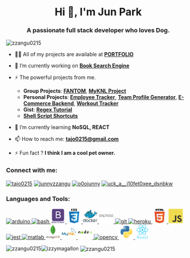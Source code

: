<h1 align="center">Hi 👋, I'm Jun Park</h1>
<h3 align="center">A passionate full stack developer who loves Dog.</h3>

<p align="left"> <img src="https://komarev.com/ghpvc/?username=zzangu0215&label=Profile%20views&color=0e75b6&style=flat" alt="zzangu0215" /> </p>

- 👨‍💻 All of my projects are available at [**PORTFOLIO**](https://zzangu0215.github.io/portfolio-v3/)

- 🔭 I’m currently working on [**Book Search Engine**](https://github.com/zzangu0215/book-search-engine)

- ⚡ The powerful projects from me.

  - **Group Projects**: [**FANTOM**](https://github.com/zzangu0215/fantom), [**MyKNL Project**](https://github.com/zzangu0215/zzangu-and-the-pals)
  - **Personal Projects**: [**Employee Tracker**](https://github.com/zzangu0215/employee-tracker), [**Team Profile Generator**](https://github.com/zzangu0215/Team-Profile-Generator), [**E-Commerce Backend**](https://github.com/zzangu0215/e-commerce-backend), [**Workout Tracker**](https://github.com/zzangu0215/workout-tracker)
  - **Gist**: [**Regex Tutorial**](https://gist.github.com/zzangu0215)
  - [**Shell Script Shortcuts**](https://github.com/zzangu0215/shell-shortcuts)

- 🌱 I’m currently learning **NoSQL, REACT**

- 📫 How to reach me: **tajo0215@gmail.com**

- ⚡ Fun fact ? **I think I am a cool pet owner.**

<h3 align="left">Connect with me:</h3>
<p align="left">
<a href="https://codepen.io/tajo0215" target="blank"><img align="center" src="https://raw.githubusercontent.com/rahuldkjain/github-profile-readme-generator/master/src/images/icons/Social/codepen.svg" alt="tajo0215" height="30" width="40" /></a>
<a href="https://linkedin.com/in/junnyzzangu" target="blank"><img align="center" src="https://raw.githubusercontent.com/rahuldkjain/github-profile-readme-generator/master/src/images/icons/Social/linked-in-alt.svg" alt="junnyzzangu" height="30" width="40" /></a>
<a href="https://instagram.com/o0ojunny" target="blank"><img align="center" src="https://raw.githubusercontent.com/rahuldkjain/github-profile-readme-generator/master/src/images/icons/Social/instagram.svg" alt="o0ojunny" height="30" width="40" /></a>
<a href="https://www.youtube.com/channel/UCk_a__J10fet0xEe_dSNBKw" target="blank"><img align="center" src="https://raw.githubusercontent.com/rahuldkjain/github-profile-readme-generator/master/src/images/icons/Social/youtube.svg" alt="uck_a__j10fet0xee_dsnbkw" height="30" width="40" /></a>
</p>

<h3 align="left">Languages and Tools:</h3>
<p align="left"> <a href="https://www.arduino.cc/" target="_blank"> <img src="https://cdn.worldvectorlogo.com/logos/arduino-1.svg" alt="arduino" width="40" height="40"/> </a> <a href="https://www.gnu.org/software/bash/" target="_blank"> <img src="https://www.vectorlogo.zone/logos/gnu_bash/gnu_bash-icon.svg" alt="bash" width="40" height="40"/> </a> <a href="https://getbootstrap.com" target="_blank"> <img src="https://raw.githubusercontent.com/devicons/devicon/master/icons/bootstrap/bootstrap-plain-wordmark.svg" alt="bootstrap" width="40" height="40"/> </a> <a href="https://www.w3schools.com/css/" target="_blank"> <img src="https://raw.githubusercontent.com/devicons/devicon/master/icons/css3/css3-original-wordmark.svg" alt="css3" width="40" height="40"/> </a> <a href="https://www.docker.com/" target="_blank"> <img src="https://raw.githubusercontent.com/devicons/devicon/master/icons/docker/docker-original-wordmark.svg" alt="docker" width="40" height="40"/> </a> <a href="https://expressjs.com" target="_blank"> <img src="https://raw.githubusercontent.com/devicons/devicon/master/icons/express/express-original-wordmark.svg" alt="express" width="40" height="40"/> </a> <a href="https://git-scm.com/" target="_blank"> <img src="https://www.vectorlogo.zone/logos/git-scm/git-scm-icon.svg" alt="git" width="40" height="40"/> </a> <a href="https://heroku.com" target="_blank"> <img src="https://www.vectorlogo.zone/logos/heroku/heroku-icon.svg" alt="heroku" width="40" height="40"/> </a> <a href="https://www.w3.org/html/" target="_blank"> <img src="https://raw.githubusercontent.com/devicons/devicon/master/icons/html5/html5-original-wordmark.svg" alt="html5" width="40" height="40"/> </a> <a href="https://developer.mozilla.org/en-US/docs/Web/JavaScript" target="_blank"> <img src="https://raw.githubusercontent.com/devicons/devicon/master/icons/javascript/javascript-original.svg" alt="javascript" width="40" height="40"/> </a> <a href="https://jestjs.io" target="_blank"> <img src="https://www.vectorlogo.zone/logos/jestjsio/jestjsio-icon.svg" alt="jest" width="40" height="40"/> </a> <a href="https://www.mathworks.com/" target="_blank"> <img src="https://upload.wikimedia.org/wikipedia/commons/2/21/Matlab_Logo.png" alt="matlab" width="40" height="40"/> </a> <a href="https://www.mongodb.com/" target="_blank"> <img src="https://raw.githubusercontent.com/devicons/devicon/master/icons/mongodb/mongodb-original-wordmark.svg" alt="mongodb" width="40" height="40"/> </a> <a href="https://www.mysql.com/" target="_blank"> <img src="https://raw.githubusercontent.com/devicons/devicon/master/icons/mysql/mysql-original-wordmark.svg" alt="mysql" width="40" height="40"/> </a> <a href="https://nodejs.org" target="_blank"> <img src="https://raw.githubusercontent.com/devicons/devicon/master/icons/nodejs/nodejs-original-wordmark.svg" alt="nodejs" width="40" height="40"/> </a> <a href="https://opencv.org/" target="_blank"> <img src="https://www.vectorlogo.zone/logos/opencv/opencv-icon.svg" alt="opencv" width="40" height="40"/> </a> <a href="https://www.python.org" target="_blank"> <img src="https://raw.githubusercontent.com/devicons/devicon/master/icons/python/python-original.svg" alt="python" width="40" height="40"/> </a> <a href="https://reactjs.org/" target="_blank"> <img src="https://raw.githubusercontent.com/devicons/devicon/master/icons/react/react-original-wordmark.svg" alt="react" width="40" height="40"/> </a> </p>

<p><img align="left" src="https://github-readme-stats.vercel.app/api/top-langs?username=zzangu0215&show_icons=true&locale=en&layout=compact" alt="zzangu0215" /></p>
<p><img align="left" src="https://github-readme-stats.vercel.app/api/top-langs?username=izzymagallon&show_icons=true&locale=en&layout=compact" alt="izzymagallon" /></p>

<p>&nbsp;<img align="center" src="https://github-readme-stats.vercel.app/api?username=zzangu0215&show_icons=true&locale=en" alt="zzangu0215" /></p>

<!--
**zzangu0215/zzangu0215** is a ✨ _special_ ✨ repository because its `README.md` (this file) appears on your GitHub profile.

Here are some ideas to get you started:

- 🔭 I’m currently working on ...
- 🌱 I’m currently learning ...
- 👯 I’m looking to collaborate on ...
- 🤔 I’m looking for help with ...
- 💬 Ask me about ...
- 📫 How to reach me: ...
- 😄 Pronouns: ...
- ⚡ Fun fact: ...
-->
